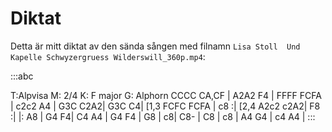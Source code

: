 ---
---

# Diktat

Detta är mitt diktat av den sända sången med filnamn `Lisa Stoll  Und Kapelle Schwyzergruess Wilderswill_360p.mp4`:

:::abc

T:Alpvisa
M: 2/4
K: F major
G: Alphorn
CCCC CA,CF | A2A2 F4 | FFFF FCFA | c2c2 A4 | G3C C2A2| G3C C4|  [1,3 FCFC FCFA | c8 :| [2,4 A2c2 c2A2| F8 :|
|: A8 | G4 F4| C4 A4 | G4 F4 |  G8 | c8| C8- | C8 | c8 | A4 G4 | c4 A4 | 
:::